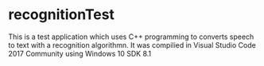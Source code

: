 # recognitionTest
This is a test application  which uses C++ programming  to converts  speech  to  text  with  a recognition  algorithmn.  It  was  compilied  in Visual  Studio  Code  2017  Community  using   Windows  10  SDK 8.1

